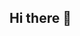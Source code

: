 ## Hi there 👋

<!--
**dievolut/dievolut** is a ✨ _special_ ✨ repository because its `README.md` (this file) appears on your GitHub profile.

Here are some ideas to get you started:

- 🔭 I’m currently working on ...aaa
- 🌱 I’m currently learning ...aaa
- 👯 I’m looking to collaborate on ...aa
- 🤔 I’m looking for help with ...aa
- 💬 Ask me about ...
- 📫 How to reach me: ...
- 😄 Pronouns: ...
- ⚡ Fun fact: ...
-->
